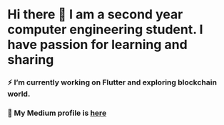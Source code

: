 # Hi there 👋 I am a second year computer engineering student. I have passion for learning and sharing

### ⚡ I’m currently working on Flutter and exploring blockchain world.

### 💬 My Medium profile is [here](https://allperen.medium.com)

<!--
**alper50/alper50** is a ✨ _special_ ✨ repository because its `README.md` (this file) appears on your GitHub profile.

Here are some ideas to get you started:

- 🔭 I’m currently working on ...
- 🌱 I’m currently learning ...
- 👯 I’m looking to collaborate on ...
- 🤔 I’m looking for help with ...
- 💬 Ask me about ...
- 📫 How to reach me: ...
- 😄 Pronouns: ...
- ⚡ Fun fact: ...
-->
